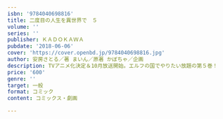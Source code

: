 ```yaml
---
isbn: '9784040698816'
title: 二度目の人生を異世界で　５
volume: ''
series: ''
publisher: ＫＡＤＯＫＡＷＡ
pubdate: '2018-06-06'
cover: 'https://cover.openbd.jp/9784040698816.jpg'
author: 安房さとる／著 まいん／原著 かぼちゃ／企画
description: TVアニメ化決定＆10月放送開始。エルフの国でやりたい放題の第５巻！
price: '600'
genre: ''
target: 一般
format: コミック
content: コミックス・劇画

---
```

